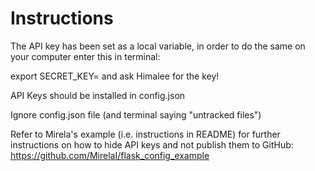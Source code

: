 # Instructions

The API key has been set as a local variable, in order to do the same on your computer enter this in terminal:

export SECRET_KEY=<put secret key here> and ask Himalee for the key!

API Keys should be installed in config.json

Ignore config.json file (and terminal saying "untracked files")

Refer to Mirela's example (i.e. instructions in README) for further instructions on how to hide API keys and not publish them to GitHub: https://github.com/MirelaI/flask_config_example
